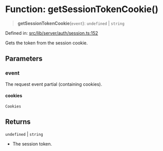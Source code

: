 # Function: getSessionTokenCookie()

> **getSessionTokenCookie**(`event`): `undefined` \| `string`

Defined in: [src/lib/server/auth/session.ts:152](https://github.com/andrewski04/SvelteKit-Template/blob/9ffac812183d006906d6dfaaa45d8940033328db/src/lib/server/auth/session.ts#L152)

Gets the token from the session cookie.

## Parameters

### event

The request event partial (containing cookies).

#### cookies

`Cookies`

## Returns

`undefined` \| `string`

- The session token.
